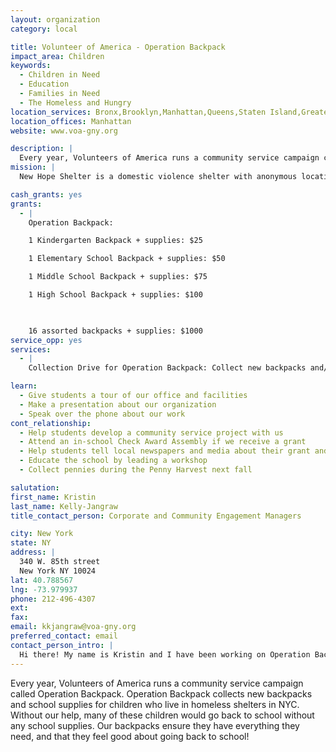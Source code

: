 ```yaml
---
layout: organization
category: local

title: Volunteer of America - Operation Backpack
impact_area: Children
keywords: 
  - Children in Need
  - Education
  - Families in Need
  - The Homeless and Hungry
location_services: Bronx,Brooklyn,Manhattan,Queens,Staten Island,Greater New York
location_offices: Manhattan
website: www.voa-gny.org

description: |
  Every year, Volunteers of America runs a community service campaign called Operation Backpack. Operation Backpack collects new backpacks and school supplies for children who live in homeless shelters in NYC. Without our help, many of these children would go back to school without any school supplies. Our backpacks ensure they have everything they need, and that they feel good about going back to school!
mission: |
  New Hope Shelter is a domestic violence shelter with anonymous location in East New York, Brooklyn.  Volunteers of America is a national, nonprofit, faith-based organization dedicated to helping those in need rebuild their lives and reach their full potential. Through thousands of human service programs, including housing and healthcare, Volunteers of America helps nearly 2 million people in over 400 communities.

cash_grants: yes
grants: 
  - |
    Operation Backpack: 

    1 Kindergarten Backpack + supplies: $25

    1 Elementary School Backpack + supplies: $50

    1 Middle School Backpack + supplies: $75

    1 High School Backpack + supplies: $100

    

    16 assorted backpacks + supplies: $1000
service_opp: yes
services: 
  - |
    Collection Drive for Operation Backpack: Collect new backpacks and/or school supplies for children in need.  Work with your classmates, family, friends, church, synagogue, and other community groups.

learn: 
  - Give students a tour of our office and facilities
  - Make a presentation about our organization
  - Speak over the phone about our work
cont_relationship: 
  - Help students develop a community service project with us
  - Attend an in-school Check Award Assembly if we receive a grant
  - Help students tell local newspapers and media about their grant and/or project with us
  - Educate the school by leading a workshop
  - Collect pennies during the Penny Harvest next fall

salutation: 
first_name: Kristin
last_name: Kelly-Jangraw
title_contact_person: Corporate and Community Engagement Managers

city: New York
state: NY
address: |
  340 W. 85th street  
  New York NY 10024
lat: 40.788567
lng: -73.979937
phone: 212-496-4307
ext: 
fax: 
email: kkjangraw@voa-gny.org
preferred_contact: email
contact_person_intro: |
  Hi there! My name is Kristin and I have been working on Operation Backpack for a year. I love this project which helps kids in need get backpacks and school supplies for school. It is a really fun project and we would love to have your help!
---
```

Every year, Volunteers of America runs a community service campaign called Operation Backpack. Operation Backpack collects new backpacks and school supplies for children who live in homeless shelters in NYC. Without our help, many of these children would go back to school without any school supplies. Our backpacks ensure they have everything they need, and that they feel good about going back to school!